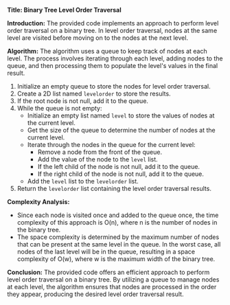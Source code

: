 **Title: Binary Tree Level Order Traversal**

**Introduction:**
The provided code implements an approach to perform level order traversal on a binary tree. In level order traversal, nodes at the same level are visited before moving on to the nodes at the next level.

**Algorithm:**
The algorithm uses a queue to keep track of nodes at each level. The process involves iterating through each level, adding nodes to the queue, and then processing them to populate the level's values in the final result.

1. Initialize an empty queue to store the nodes for level order traversal.
2. Create a 2D list named `levelorder` to store the results.
3. If the root node is not null, add it to the queue.
4. While the queue is not empty:
   - Initialize an empty list named `level` to store the values of nodes at the current level.
   - Get the size of the queue to determine the number of nodes at the current level.
   - Iterate through the nodes in the queue for the current level:
     - Remove a node from the front of the queue.
     - Add the value of the node to the `level` list.
     - If the left child of the node is not null, add it to the queue.
     - If the right child of the node is not null, add it to the queue.
   - Add the `level` list to the `levelorder` list.
5. Return the `levelorder` list containing the level order traversal results.

**Complexity Analysis:**
- Since each node is visited once and added to the queue once, the time complexity of this approach is O(n), where n is the number of nodes in the binary tree.
- The space complexity is determined by the maximum number of nodes that can be present at the same level in the queue. In the worst case, all nodes of the last level will be in the queue, resulting in a space complexity of O(w), where w is the maximum width of the binary tree.

**Conclusion:**
The provided code offers an efficient approach to perform level order traversal on a binary tree. By utilizing a queue to manage nodes at each level, the algorithm ensures that nodes are processed in the order they appear, producing the desired level order traversal result.